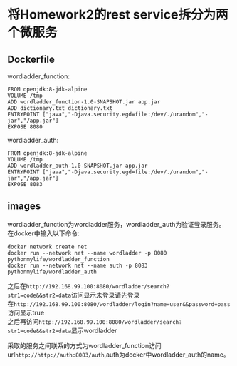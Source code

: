 # 将Homework2的rest service拆分为两个微服务
## Dockerfile
wordladder_function:
```
FROM openjdk:8-jdk-alpine
VOLUME /tmp
ADD wordladder_function-1.0-SNAPSHOT.jar app.jar
ADD dictionary.txt dictionary.txt
ENTRYPOINT ["java","-Djava.security.egd=file:/dev/./urandom","-jar","/app.jar"]
EXPOSE 8080
```
  
wordladder_auth:
```
FROM openjdk:8-jdk-alpine
VOLUME /tmp
ADD wordladder_auth-1.0-SNAPSHOT.jar app.jar
ENTRYPOINT ["java","-Djava.security.egd=file:/dev/./urandom","-jar","/app.jar"]
EXPOSE 8083
```

## images

wordladder_function为wordladder服务，wordladder_auth为验证登录服务。
在docker中输入以下命令:  
```
docker network create net
docker run --network net --name wordladder -p 8080 pythonmylife/wordladder_function
docker run --network net --name auth -p 8083 pythonmylife/wordladder_auth
```

之后在`http://192.168.99.100:8080/wordladder/search?str1=code&&str2=data`访问显示未登录请先登录  
在`http://192.168.99.100:8080/wordladder/login?name=user&&password=pass`访问显示true  
之后再访问`http://192.168.99.100:8080/wordladder/search?str1=code&&str2=data`显示wordladder  

采取的服务之间联系的方式为wordladder_function访问url`http://http://auth:8083/auth`,auth为docker中wordladder_auth的name。
